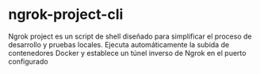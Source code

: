 # ngrok-project-cli
Ngrok project es un script de shell diseñado para simplificar el proceso de desarrollo y pruebas locales. Ejecuta automáticamente la subida de contenedores Docker y establece un túnel inverso de Ngrok en el puerto configurado
